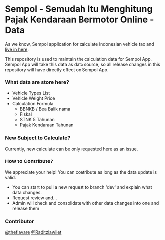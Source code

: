 # Sempol - Semudah Itu Menghitung Pajak Kendaraan Bermotor Online - Data
As we know, Sempol application for calculate Indonesian vehicle tax and [live in here](https://sempol.theflavare.com/#/). 

This repository is used to maintain the calculation data for Sempol App. Sempol App will take this data as data source, so all release changes in this repository will have directly effect on Sempol App.

### What data are store here?
- Vehicle Types List
- Vehicle Weight Price
- Calculation Formula
    - BBNKB / Bea Balik nama
    - Fiskal
    - STNK 5 Tahunan
    - Pajak Kendaraan Tahunan

### New Subject to Calculate?
Currently, new calculate can be only requested here as an issue.

### How to Contribute?
We appreciate your help! You can contribute as long as the data update is valid. 

- You can start to pull a new request to branch 'dev' and explain what data changes.
- Request review and...
- Admin will check and consolidate with other data changes into one and release them

### Contributor
[@theflavare](https://theflavare.com/)
[@Raditzlawliet](https://github.com/raditzlawliet)